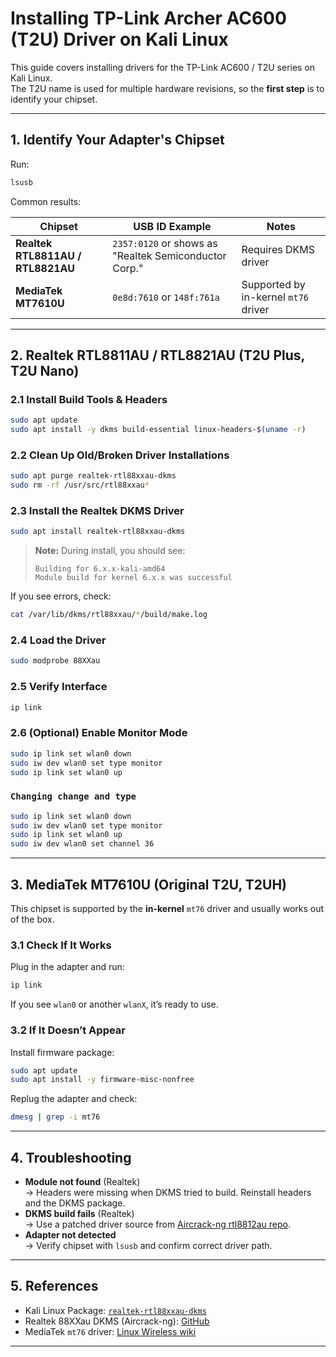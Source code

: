 # Installing TP-Link Archer AC600 (T2U) Driver on Kali Linux

This guide covers installing drivers for the TP-Link AC600 / T2U series on Kali Linux.  
The T2U name is used for multiple hardware revisions, so the **first step** is to identify your chipset.

---

## 1. Identify Your Adapter's Chipset

Run:
```bash
lsusb
```
Common results:

| Chipset | USB ID Example | Notes |
|---------|----------------|-------|
| **Realtek RTL8811AU / RTL8821AU** | `2357:0120` or shows as "Realtek Semiconductor Corp." | Requires DKMS driver |
| **MediaTek MT7610U** | `0e8d:7610` or `148f:761a` | Supported by in-kernel `mt76` driver |

---

## 2. Realtek RTL8811AU / RTL8821AU (T2U Plus, T2U Nano)

### 2.1 Install Build Tools & Headers
```bash
sudo apt update
sudo apt install -y dkms build-essential linux-headers-$(uname -r)
```

### 2.2 Clean Up Old/Broken Driver Installations
```bash
sudo apt purge realtek-rtl88xxau-dkms
sudo rm -rf /usr/src/rtl88xxau*
```

### 2.3 Install the Realtek DKMS Driver
```bash
sudo apt install realtek-rtl88xxau-dkms
```

> **Note:** During install, you should see:
> ```
> Building for 6.x.x-kali-amd64
> Module build for kernel 6.x.x was successful
> ```

If you see errors, check:
```bash
cat /var/lib/dkms/rtl88xxau/*/build/make.log
```

### 2.4 Load the Driver
```bash
sudo modprobe 88XXau
```

### 2.5 Verify Interface
```bash
ip link
```

### 2.6 (Optional) Enable Monitor Mode
```bash
sudo ip link set wlan0 down
sudo iw dev wlan0 set type monitor
sudo ip link set wlan0 up
```
### `Changing change and type`
```bash
sudo ip link set wlan0 down
sudo iw dev wlan0 set type monitor
sudo ip link set wlan0 up
sudo iw dev wlan0 set channel 36

```
---

## 3. MediaTek MT7610U (Original T2U, T2UH)

This chipset is supported by the **in-kernel** `mt76` driver and usually works out of the box.

### 3.1 Check If It Works
Plug in the adapter and run:
```bash
ip link
```
If you see `wlan0` or another `wlanX`, it’s ready to use.

### 3.2 If It Doesn’t Appear
Install firmware package:
```bash
sudo apt update
sudo apt install -y firmware-misc-nonfree
```
Replug the adapter and check:
```bash
dmesg | grep -i mt76
```

---

## 4. Troubleshooting

- **Module not found** (Realtek)  
  → Headers were missing when DKMS tried to build. Reinstall headers and the DKMS package.
- **DKMS build fails** (Realtek)  
  → Use a patched driver source from [Aircrack-ng rtl8812au repo](https://github.com/aircrack-ng/rtl8812au).
- **Adapter not detected**  
  → Verify chipset with `lsusb` and confirm correct driver path.

---

## 5. References

- Kali Linux Package: [`realtek-rtl88xxau-dkms`](https://pkg.kali.org/pkg/realtek-rtl88xxau-dkms)
- Realtek 88XXau DKMS (Aircrack-ng): [GitHub](https://github.com/aircrack-ng/rtl8812au)
- MediaTek `mt76` driver: [Linux Wireless wiki](https://wireless.wiki.kernel.org/en/users/drivers/mt76)

---
